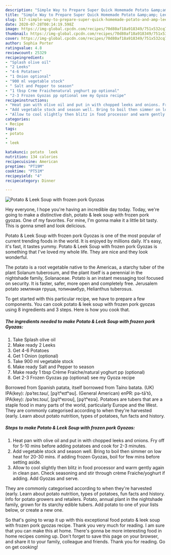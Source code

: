 ```yaml
---
description: "Simple Way to Prepare Super Quick Homemade Potato &amp;amp; Leek Soup with frozen pork Gyozas"
title: "Simple Way to Prepare Super Quick Homemade Potato &amp;amp; Leek Soup with frozen pork Gyozas"
slug: 517-simple-way-to-prepare-super-quick-homemade-potato-and-amp-leek-soup-with-frozen-pork-gyozas
date: 2020-07-28T00:14:19.598Z
image: https://img-global.cpcdn.com/recipes/70d80af18a918349/751x532cq70/potato-leek-soup-with-frozen-pork-gyozas-recipe-main-photo.jpg
thumbnail: https://img-global.cpcdn.com/recipes/70d80af18a918349/751x532cq70/potato-leek-soup-with-frozen-pork-gyozas-recipe-main-photo.jpg
cover: https://img-global.cpcdn.com/recipes/70d80af18a918349/751x532cq70/potato-leek-soup-with-frozen-pork-gyozas-recipe-main-photo.jpg
author: Sophia Porter
ratingvalue: 4.8
reviewcount: 25329
recipeingredient:
- "Splash olive oil"
- "2 Leeks"
- "4-6 Potatoes"
- "1 Onion optional"
- "900 ml vegetable stock"
- " Salt and Pepper to season"
- "1 tbsp Crme Fraichenatural yoghurt pp optional"
- "2-3 Frozen Gyozas pp optional see my Gyoza recipe"
recipeinstructions:
- "Heat pan with olive oil and put in with chopped leeks and onions. Fry off for 5-10 mins before adding potatoes and cook for 2-3 minutes."
- "Add vegetable stock and season well. Bring to boil then simmer on low heat for 20-30 mins. if adding frozen Gyozas, boil for few mins before setting aside."
- "Allow to cool slightly then blitz in food processor and warm gently again in clean pan. Check seasoning and stir through crème Fraiche/yoghurt if adding. Add Gyozas and serve."
categories:
- Recipe
tags:
- potato
- 
- leek

katakunci: potato  leek 
nutrition: 134 calories
recipecuisine: American
preptime: "PT19M"
cooktime: "PT51M"
recipeyield: "4"
recipecategory: Dinner

---
```



![Potato &amp; Leek Soup with frozen pork Gyozas](https://img-global.cpcdn.com/recipes/70d80af18a918349/751x532cq70/potato-leek-soup-with-frozen-pork-gyozas-recipe-main-photo.jpg)

Hey everyone, I hope you're having an incredible day today. Today, we're going to make a distinctive dish, potato &amp; leek soup with frozen pork gyozas. One of my favorites. For mine, I'm gonna make it a little bit tasty. This is gonna smell and look delicious.

Potato &amp; Leek Soup with frozen pork Gyozas is one of the most popular of current trending foods in the world. It is enjoyed by millions daily. It's easy, it's fast, it tastes yummy. Potato &amp; Leek Soup with frozen pork Gyozas is something that I've loved my whole life. They are nice and they look wonderful.

The potato is a root vegetable native to the Americas, a starchy tuber of the plant Solanum tuberosum, and the plant itself is a perennial in the nightshade family, Solanaceae. Potato is an instant messaging tool focused on security. It is faster, safer, more open and completely free. Jerusalem potato земляная груша, топинамбур, Helianthus tuberosus.


To get started with this particular recipe, we have to prepare a few components. You can cook potato &amp; leek soup with frozen pork gyozas using 8 ingredients and 3 steps. Here is how you cook that.

<!--inarticleads1-->

##### The ingredients needed to make Potato &amp; Leek Soup with frozen pork Gyozas:

1. Take Splash olive oil
1. Make ready 2 Leeks
1. Get 4-6 Potatoes
1. Get 1 Onion (optional)
1. Take 900 ml vegetable stock
1. Make ready  Salt and Pepper to season
1. Make ready 1 tbsp Crème Fraiche/natural yoghurt pp (optional)
1. Get 2-3 Frozen Gyozas pp (optional) see my Gyoza recipe


Borrowed from Spanish patata, itself borrowed from Taíno batata. (UK) IPA(key): /pəˈteɪ.təʊ/, [pə̥ˈtʰeɪtʰəʊ]. (General American) enPR: pə-tāʹtō, IPA(key): /pəˈteɪ.toʊ/, [pə̥ˈtʰeɪɾoʊ], [pə̥ˈtʰeɪɾə]. Potatoes are tubers that are a staple food in many parts of the world, particularly Europe and the West. They are commonly categorised according to when they&#39;re harvested (early. Learn about potato nutrition, types of potatoes, fun facts and history. 

<!--inarticleads2-->

##### Steps to make Potato &amp; Leek Soup with frozen pork Gyozas:

1. Heat pan with olive oil and put in with chopped leeks and onions. Fry off for 5-10 mins before adding potatoes and cook for 2-3 minutes.
1. Add vegetable stock and season well. Bring to boil then simmer on low heat for 20-30 mins. if adding frozen Gyozas, boil for few mins before setting aside.
1. Allow to cool slightly then blitz in food processor and warm gently again in clean pan. Check seasoning and stir through crème Fraiche/yoghurt if adding. Add Gyozas and serve.


They are commonly categorised according to when they&#39;re harvested (early. Learn about potato nutrition, types of potatoes, fun facts and history. Info for potato growers and retailers. Potato, annual plant in the nightshade family, grown for its starchy edible tubers. Add potato to one of your lists below, or create a new one. 

So that's going to wrap it up with this exceptional food potato &amp; leek soup with frozen pork gyozas recipe. Thank you very much for reading. I am sure that you can make this at home. There's gonna be more interesting food in home recipes coming up. Don't forget to save this page on your browser, and share it to your family, colleague and friends. Thank you for reading. Go on get cooking!
